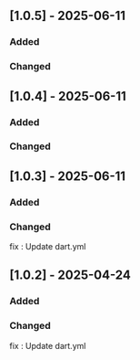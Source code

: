 ## [1.0.5] - 2025-06-11

### Added

### Changed

## [1.0.4] - 2025-06-11

### Added

### Changed

## [1.0.3] - 2025-06-11

### Added

### Changed
fix : Update dart.yml

## [1.0.2] - 2025-04-24

### Added

### Changed
fix : Update dart.yml

